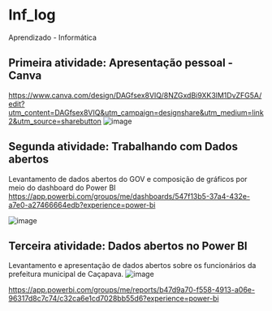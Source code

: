 # Inf_log
Aprendizado - Informática

## Primeira atividade: Apresentação pessoal - Canva 
https://www.canva.com/design/DAGfsex8VIQ/8NZGxdBi9XK3lM1DvZFG5A/edit?utm_content=DAGfsex8VIQ&utm_campaign=designshare&utm_medium=link2&utm_source=sharebutton
![image](https://github.com/user-attachments/assets/6a3ea5d9-8aec-45fb-b8c5-b95dc1fb409b)

## Segunda atividade: Trabalhando com Dados abertos 
Levantamento de dados abertos do GOV e composição de gráficos por meio do dashboard do Power BI
https://app.powerbi.com/groups/me/dashboards/547f13b5-37a4-432e-a7e0-a27466664edb?experience=power-bi

![image](https://github.com/user-attachments/assets/2a4ebcac-be1c-4665-badc-698508237550)

## Terceira atividade: Dados abertos no Power BI
Levantamento e apresentação de dados abertos sobre os funcionários da prefeitura municipal de Caçapava.
![image](https://github.com/user-attachments/assets/adb9400d-0810-48b5-9043-0407c1a592c0)

https://app.powerbi.com/groups/me/reports/b47d9a70-f558-4913-a06e-96317d8c7c74/c32ca6e1cd7028bb55d6?experience=power-bi

